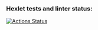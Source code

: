 ### Hexlet tests and linter status:
[![Actions Status](https://github.com/Grigorevv/layout-designer-project-lvl1/workflows/hexlet-check/badge.svg)](https://github.com/Grigorevv/layout-designer-project-lvl1/actions)